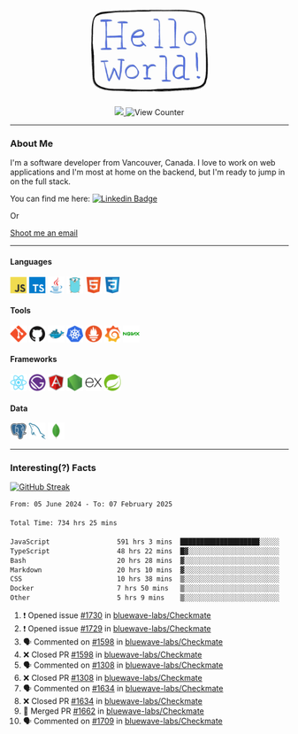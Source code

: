 <div align="center">
    <img src="./img/hello_world.webp" height="200px" width="">
    <div>
        <a href="https://www.linkedin.com/in/ajhollid">
            <img src="https://img.shields.io/badge/LinkedIn-blue"/>
        </a>
        <img src="https://komarev.com/ghpvc/?username=ajhollid&color=yellow" alt="View Counter">
    </div>
</div>

---

### About Me

I'm a software developer from Vancouver, Canada. I love to work on web applications and I'm most at home on the backend, but I'm ready to jump in on the full stack.

You can find me here: [![Linkedin Badge](https://img.shields.io/badge/-ajhollid-blue?style=flat&logo=Linkedin&logoColor=white)](https://www.linkedin.com/in/ajhollid)

Or

[Shoot me an email](mailto:ajhollid@gmail.com)

---

#### Languages

<div>
    <img src="./img/devicons/javascript-original.svg" width=30 height=30 alt="JavaScript">
    <img src="/img/devicons/typescript-original.svg" width=30 height=30 alt="TypeScript">
    <img src="./img/devicons/java-original.svg" width=30 height=30 alt="Java">
    <img src="./img/devicons/go-original.svg" width=30 height=30 alt="Golang">
    <img src="./img/devicons/html5-original.svg" width=30 height=30 alt="HTML 5">
    <img src="./img/devicons/css3-original.svg" width=30 height=30 alt="CSS 3">
</div>

#### Tools

<div>
    <img src="./img/devicons/git-original.svg" width=30 height=30 alt="Git">
    <img src="./img/devicons/github-original.svg" width=30 height=30 alt="Github">
    <img src="./img/devicons/docker-original.svg" width=30 
    height=30 alt="Docker">
    <img src="./img/devicons/kubernetes-original.svg" width=30 height=30 alt="K8">
    <img src="./img/devicons/prometheus-original.svg" width=30 height=30 alt="Prometheus">
    <img src="./img/devicons/grafana-original.svg" width=30 height=30 alt="Grafana">
    <img src="./img/devicons/nginx-original.svg" width=30 height=30 alt="Nginx">
</div>

#### Frameworks

<div>
    <img src="./img/devicons/react-original.svg" width=30 height=30 alt="React">
    <img src="./img/devicons/gatsby-original.svg" width=30 height=30 alt="Gatsby">
    <img src="./img/devicons/angularjs-original.svg" width=30 height=30 alt="AngularJS">
    <img src="./img/devicons/nodejs-original.svg" width=30 height=30 alt="NodeJS">
    <img src="./img/devicons/express-original.svg" width=30 height=30 alt="Express">
    <img src="./img/devicons/spring-original.svg" width=30 height=30 alt="Spring">
</div>

#### Data

<div>
    <img src="./img/devicons/postgresql-original.svg" width=30 height=30 alt="Postgresql">
    <img src="./img/devicons/mysql-original.svg" width=30 height=30 alt="Mysql">
    <img src="./img/devicons/mongodb-original.svg" width=30 height=30 alt="MongoDB">
</div>

---

### Interesting(?) Facts

[![GitHub Streak](http://github-readme-streak-stats.herokuapp.com?user=ajhollid)](https://git.io/streak-stats)

 <!--START_SECTION:waka-->

```txt
From: 05 June 2024 - To: 07 February 2025

Total Time: 734 hrs 25 mins

JavaScript                 591 hrs 3 mins  ████████████████████░░░░░   79.92 %
TypeScript                 48 hrs 22 mins  █▓░░░░░░░░░░░░░░░░░░░░░░░   06.54 %
Bash                       20 hrs 28 mins  ▓░░░░░░░░░░░░░░░░░░░░░░░░   02.77 %
Markdown                   20 hrs 10 mins  ▓░░░░░░░░░░░░░░░░░░░░░░░░   02.73 %
CSS                        10 hrs 38 mins  ▒░░░░░░░░░░░░░░░░░░░░░░░░   01.44 %
Docker                     7 hrs 50 mins   ▒░░░░░░░░░░░░░░░░░░░░░░░░   01.06 %
Other                      5 hrs 9 mins    ▒░░░░░░░░░░░░░░░░░░░░░░░░   00.70 %
```

<!--END_SECTION:waka-->


<!--START_SECTION:activity-->
1. ❗ Opened issue [#1730](https://github.com/bluewave-labs/Checkmate/issues/1730) in [bluewave-labs/Checkmate](https://github.com/bluewave-labs/Checkmate)
2. ❗ Opened issue [#1729](https://github.com/bluewave-labs/Checkmate/issues/1729) in [bluewave-labs/Checkmate](https://github.com/bluewave-labs/Checkmate)
3. 🗣 Commented on [#1598](https://github.com/bluewave-labs/Checkmate/pull/1598#issuecomment-2646387611) in [bluewave-labs/Checkmate](https://github.com/bluewave-labs/Checkmate)
4. ❌ Closed PR [#1598](https://github.com/bluewave-labs/Checkmate/pull/1598) in [bluewave-labs/Checkmate](https://github.com/bluewave-labs/Checkmate)
5. 🗣 Commented on [#1308](https://github.com/bluewave-labs/Checkmate/pull/1308#issuecomment-2646387423) in [bluewave-labs/Checkmate](https://github.com/bluewave-labs/Checkmate)
6. ❌ Closed PR [#1308](https://github.com/bluewave-labs/Checkmate/pull/1308) in [bluewave-labs/Checkmate](https://github.com/bluewave-labs/Checkmate)
7. 🗣 Commented on [#1634](https://github.com/bluewave-labs/Checkmate/pull/1634#issuecomment-2646385980) in [bluewave-labs/Checkmate](https://github.com/bluewave-labs/Checkmate)
8. ❌ Closed PR [#1634](https://github.com/bluewave-labs/Checkmate/pull/1634) in [bluewave-labs/Checkmate](https://github.com/bluewave-labs/Checkmate)
9. 🎉 Merged PR [#1662](https://github.com/bluewave-labs/Checkmate/pull/1662) in [bluewave-labs/Checkmate](https://github.com/bluewave-labs/Checkmate)
10. 🗣 Commented on [#1709](https://github.com/bluewave-labs/Checkmate/pull/1709#issuecomment-2646370107) in [bluewave-labs/Checkmate](https://github.com/bluewave-labs/Checkmate)
<!--END_SECTION:activity-->
